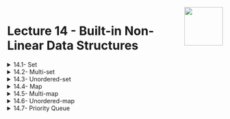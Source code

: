 <img align="right" width="90" height="90" src="https://github.com/cs-MohamedAyman/Computer-Science-Textbooks/blob/master/logos/data-structures.jpg">

# Lecture 14 - Built-in Non-Linear Data Structures

<details>
	<summary>14.1- Set</summary>

</details>

<details>
	<summary>14.2- Multi-set</summary>

</details>

<details>
	<summary>14.3- Unordered-set</summary>

</details>

<details>
	<summary>14.4- Map</summary>

</details>

<details>
	<summary>14.5- Multi-map</summary>

</details>

<details>
	<summary>14.6- Unordered-map</summary>

</details>

<details>
	<summary>14.7- Priority Queue</summary>

</details>
